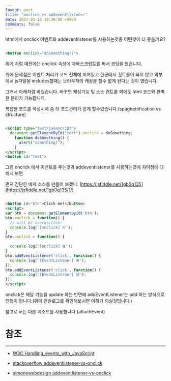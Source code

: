 ```yaml
---
layout: post
title: "onclick vs addeventlistener"
date: 2017-01-16 10:39:00 +0900
comments: false
---
```


html에서 onclick 이벤트와 addeventlistener를 사용하는것중 어떤것이 더 좋을까요?

```html

<button onclick="doSomething()">

```

위에 처럼 예전에는 onclick 속성에 자바스크립트를 써서 코딩을 했습니다. 

위에 문제점은 이벤트 처리가 코드 전체에 퍼져있고 한군데서 컨트롤이 되지 않고 외부에서 js파일을 includes할때는 브라우저의 캐싱을 할수 없게 된다는 것이 였습니다.

그래서 아래처럼 바꿨습니다. 바꾸면 캐싱기능 및 소스 컨트롤 외에도 html 코드와 완벽한 분리가 가능합니다. 

복잡한 코드를 작성시에 좀 더 코드관리가 쉽게 할수있습니다.(spaghettification vs structure)

```html

<script type="text/javascript">
  document.getElementById("test").onclick = doSomething;
    function doSomething() {
      alert("something!");
    }
</script>
<button id="test">

```

그럼 onclick 에서 이벤트를 주는것과 addeventlistener를 사용하는것에 차이점에 대해서 보면

먼저 간단한 예제 소스를 만들어 보겠다. [https://jsfiddle.net/1gb0q135](https://jsfiddle.net/1gb0q135/1/)
  
```html

<button id="btn">Click me!</button>
<script>
var btn = document.getElementById('btn');
btn.onclick = function() { 
  // will be overwritten! 
  console.log('[onclick] 바'); 
}
btn.onclick = function() { 
  
  console.log('[onclick] 보');
}
btn.addEventListener('click', function() {
  console.log('[EventListener] 바');
});
btn.addEventListener('click', function() {
  console.log('[EventListener] 보');
});
</script>

```

onclick은 해당 기능을 update 하는 반면에 addEventListener는 add 하는 방식으로 진행이 됩니다.(위에 콘솔로그를 확인해보시면 이해가 되실것입니다.)

참고로 ie는 다른 메소드를 사용합니다.(attachEvent)

# 참조 
-----

* [W3C Handling_events_with_JavaScript](https://www.w3.org/wiki/Handling_events_with_JavaScript#The_evolution_of_events)
 
* [stackoverflow addeventlistener-vs-onclick](http://stackoverflow.com/questions/6348494/addeventlistener-vs-onclick)

* [simonewebdesign addeventlistener-vs-onclick](http://www.simonewebdesign.it/onclick-vs-addeventlistener)




